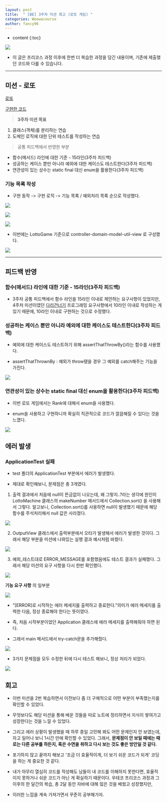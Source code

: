 ```yaml
---
layout: post
title:  " [BE] 3주차 미션 회고 (로또 게임) "
categories: Woowacourse
author: fancy96
---
```

* content
{:toc}

![](/assets/img/woowacourse/woowacourse_name.png)

* 이 글은 프리코스 과정 이후에 한번 더 복습한 과정을 담긴 내용이며, 기존에 제출했던 코드와 다를 수 있습니다.

---

## 미션 - 로또

[로또](https://github.com/woowacourse-precourse/java-lotto)

[구현한 코드](https://github.com/fancy-log/java-lotto-review/pull/1)

> **3주차 미션 목표**
1. 클래스(객체)를 분리하는 연습
2. 도메인 로직에 대한 단위 테스트를 작성하는 연습

> 공통 피드백에서 반영한 부분
* 함수(메서드) 라인에 대한 기준 - 15라인(3주차 피드백)
* 성공하는 케이스 뿐만 아니라 예외에 대한 케이스도 테스트한다(3주차 피드백)
* 연관성이 있는 상수는 static final 대신 enum을 활용한다(3주차 피드백)


### 기능 목록 작성

* 구현 동작 -> 구현 로직 -> 기능 목록 / 예외처리 목록 순으로 작성했다.

![](/assets/img/woowacourse/3th_lotto_1.png)

![](/assets/img/woowacourse/3th_lotto_2.png)

![](/assets/img/woowacourse/3th_lotto_3.png)



* 이번에는 LottoGame 기준으로 controller-domain-model-util-view 로 구성했다.

![](/assets/img/woowacourse/3th_lotto_4_structure.png)

---

## 피드백 반영

### 함수(메서드) 라인에 대한 기준 - 15라인(3주차 피드백)

* 3주차 공통 피드백에서 함수 라인을 15라인 이내로 제안하는 요구사항이 있었지만, 4주차 미션이였던 [다리건너기](https://github.com/woowacourse-precourse/java-bridge) 프로그래밍 요구사항에서 10라인 이내로 작성하는 게 있기 때문에, 10라인 이내로 구현하는 것으로 수정했다.


### 성공하는 케이스 뿐만 아니라 예외에 대한 케이스도 테스트한다(3주차 피드백)

* 예외에 대한 케이스도 테스트하기 위해 assertThatThrowBy()라는 함수를 사용했다.

* assertThatThrownBy : 예외가 throw됐을 경우 그 예외를 catch해주는 기능을 가진다.

![](/assets/img/woowacourse/3th_lotto_5_error_test_success.png)

### 연관성이 있는 상수는 static final 대신 enum을 활용한다(3주차 피드백)

* 이번 로또 게임에서는 Rank에 대해서 enum을 사용했다.

* enum을 사용하고 구현하니까 확실히 직관적으로 코드가 깔끔해질 수 있다는 것을 느꼈다.

![](/assets/img/woowacourse/3th_lotto_6_enum.png)

## 에러 발생

### ApplicationTest 실패

* test 폴더의 ApplicationTest 부분에서 에러가 발생했다.

* 제대로 확인해보니, 문제점은 총 3개였다.

1. 출력 결과에서 처음에 null이 뜬금없이 나오는데, 왜 그렇지..?라는 생각에 원인이 LottoMachine 클래스의 makeNumber 메서드에서 Collection.sort() 을 사용해서 그렇다. 알고보니, Collection.sort()를 사용하면 null이 발생했기 때문에 해당 함수를 주석처리해서 null 값은 사라졌다.

![](/assets/img/woowacourse/3th_lotto_7_makeNumber.png)

2. OutputView 클래스에서 출력부분에서 오타가 발생해서 에러가 발생한 것이다. 그래서 해당 부분을 미션에 나와있는 실행 결과 예시처럼 바꿨다.

![](/assets/img/woowacourse/3th_lotto_8_printResult.png)

3. 예외_테스트대로 ERROR_MESSAGE를 포함했음에도 테스트 결과가 실패했다. 그래서 해당 미션의 요구 사항을 다시 한번 확인했다.

![](/assets/img/woowacourse/3th_lotto_9_exception_test.png)

**기능 요구 사항** 의 일부분

![](/assets/img/woowacourse/3th_lotto_10_function_requirement.png)

* "[ERROR]로 시작하는 에러 메세지를 출력하고 종료한다."의미가 에러 메세지를 출력한 다음, 정상 종료해야 한다는 뜻이였다.

* 즉, 처음 시작부분이었던 Application 클래스에 에러 메세지를 출력해줘야 하면 된다.

* 그래서 main 메서드에서 try-catch문을 추가해줬다.

![](/assets/img/woowacourse/3th_lotto_11_main_try_catch.png)

* 3가지 문제점을 모두 수정한 뒤에 다시 테스트 해보니, 정상 처리가 되었다.

![](/assets/img/woowacourse/3th_lotto_12_test_results_success.png)

## 회고

* 이번 미션을 2번 복습하면서 이전보다 좀 더 구체적으로 어떤 부분이 부족했는지를 확인할 수 있었다.

* 무엇보다도 해당 미션을 통해 배운 것들을 따로 노트에 정리하면서 지식이 쌓여가고 성장한다는 것을 느낄 수 있었다.

* 그리고 에러 상황이 발생했을 때 하루 종일 고민해 봐도 어떤 문제인지 안 보였는데, 자고 일어나 보니 1시간 만에 확인할 수 있었다. 그래서, **문제점이 안 보일 때에는 때로는 다른 공부를 하든지, 혹은 수면을 취하고 다시 보는 것도 좋은 방안일 것 같다.**

* 포기하지 않고 끝까지 해보고 '조금 더 효율적이게, 더 보기 쉬운 코드가 되게' 코딩을 하는 게 중요한 것 같다.

* 내가 아무리 열심히 코드를 작성해도 남들이 내 코드를 이해하지 못한다면, 효율적이지 못하거나 쉬운 코드가 아닌 게 확실하기 때문이다. 우테코 프리코스 과정과 그 이후의 한 달간의 복습, 총 2달 동안 자바에 대해 많은 것을 배웠고 성장했지만,

* 이러한 느낌을 계속 가져가면서 꾸준히 공부해가자.
